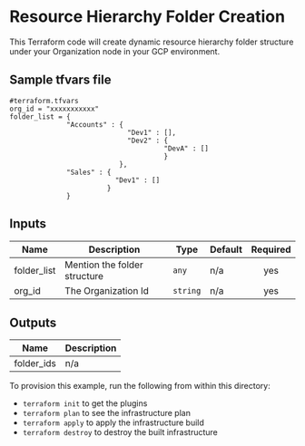# Resource Hierarchy Folder Creation

This Terraform code will create dynamic resource hierarchy folder structure under your Organization node in your GCP environment.

## Sample tfvars file

```hcl
#terraform.tfvars
org_id = "xxxxxxxxxxx"
folder_list = {
              "Accounts" : {
                             "Dev1" : [],
                             "Dev2" : {
                                      "DevA" : []
                                      }
                           },
              "Sales" : {
                          "Dev1" : []
                        }
              }
```

<!-- BEGINNING OF PRE-COMMIT-TERRAFORM DOCS HOOK -->
## Inputs

| Name | Description | Type | Default | Required |
|------|-------------|------|---------|:--------:|
| folder\_list | Mention the folder structure | `any` | n/a | yes |
| org\_id | The Organization Id | `string` | n/a | yes |

## Outputs

| Name | Description |
|------|-------------|
| folder\_ids | n/a |

<!-- END OF PRE-COMMIT-TERRAFORM DOCS HOOK -->

To provision this example, run the following from within this directory:
- `terraform init` to get the plugins
- `terraform plan` to see the infrastructure plan
- `terraform apply` to apply the infrastructure build
- `terraform destroy` to destroy the built infrastructure
